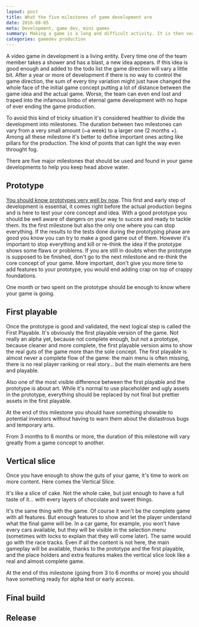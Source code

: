 ```yaml
---
layout: post
title: What the five milestones of game development are
date: 2016-08-05
meta: Development, game dev, mini games
summary: Making a game is a long and difficult activity. It is then very important to well prepare the work even before starting. Knowing how to use the five major milestones of game development helps to keep track of the progress and always be prepared for what comes next.
categories: gamedev production
---
```


A video game in development is a living entity. Every time one of the team member takes a shower and has a blast, a new idea appears. If this idea is good enough and added to the todo list the game direction will vary a little bit. After a year or more of development if there is no way to control the game direction, the sum of every tiny variation might just have changed the whole face of the initial game concept putting a lot of distance between the game idea and the actual game. Worse, the team can even end lost and traped into the infamous limbo of eternal game development with no hope of ever ending the game production.

To avoid this kind of tricky situation it's considered healthier to divide the development into milestones. The duration between two milestones can vary from a very small amount (~a week) to a larger one (2 months +). Among all these milestone it's better to define important ones acting like pillars for the production. The kind of points that can light the way even throught fog. 

There are five major milestones that should be used and found in your game developments to help you keep head above water.

## Prototype
[You should know prototypes very well by now](/blog/what-is-a-prototype). This first and early step of development is essential, it comes right before the actual production begins and is here to test your core concept and idea. With a good prototype you should be well aware of dangers on your way to succes and ready to tackle them. Its the first milestone but also the only one where you can stop everything. If the results to the tests done during the prototyping phase are good you know you can try to make a good game out of them. However it's important to stop everything and kill or re-think the idea if the prototype shows some flaws or problems. If you are still in doubts when the prototype is supposed to be finished, don't go to the next milestone and re-think the core concept of your game. More important, don't give you more time to add features to your prototype, you would end adding crap on top of crappy foundations.

One month or two spent on the prototype should be enough to know where your game is going.

## First playable
Once the prototype is good and validated, the next logical step is called the First Playable. It's obviously the first playable version of the game. Not really an alpha yet, because not complete enough, but not a prototype, because cleaner and more complete, the first playable version aims to show the real guts of the game more than the sole concept. The first playable is almost never a complete flow of the game: the main menu is often missing, there is no real player ranking or real story… but the main elements are here and playable. 

Also one of the most visible difference between the first playable and the prototype is about art. While it's normal to use placeholder and ugly assets in the prototype, everything should be replaced by not final but prettier assets in the first playable.

At the end of this milestone you should have something showable to potential investors without having to warn them about the distastrous bugs and temporary arts.

From 3 months to 6 months or more, the duration of this milestone will vary greatly from a game concept to another.

## Vertical slice

Once you have enough to show the guts of your game, it's time to work on more content. Here comes the Vertical Slice. 

It's like a slice of cake. Not the whole cake, but just enough to have a full taste of it… with every layers of chocolate and sweet things. 

It's the same thing with the game. Of course it won't be the complete game with all features. But enough features to show and let the player understand what the final game will be. In a car game, for example, you won't have every cars available, but they will be visible in the selection menu (sometimes with locks to explain that they will come later). The same  would go with the race tracks. Even if all the content is not here, the main gameplay will be available, thanks to the prototype and the first playable, and the place holders and extra features makes the vertical slice look like a real and almost complete game. 

At the end of this milestone (going from 3 to 6 months or more) you should have something ready for alpha test or early access.  

## Final build


## Release
